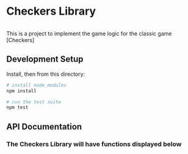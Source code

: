 # Checkers Library

<a href='https://travis-ci.org/KimjManansala/Checkers-Library/'><img href='https://travis-ci.org/KimjManansala/Checkers-Library.svg?branch=master'></a>

This is a project to implement the game logic for the classic game
[Checkers]

## Development Setup
Install, then from this directory:

```sh
# install node_modules
npm install

# run the test suite
npm test
```


## API Documentation

### The Checkers Library will have functions displayed below

<!-- - [`createEmptyBoard()`](#c4createEmptyBoard) -->